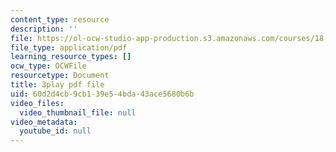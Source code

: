 ```yaml
---
content_type: resource
description: ''
file: https://ol-ocw-studio-app-production.s3.amazonaws.com/courses/18-03sc-differential-equations-fall-2011/60d2d4cb9cb139e54bda43ace5680b6b_IGk-7EKR35A.pdf
file_type: application/pdf
learning_resource_types: []
ocw_type: OCWFile
resourcetype: Document
title: 3play pdf file
uid: 60d2d4cb-9cb1-39e5-4bda-43ace5680b6b
video_files:
  video_thumbnail_file: null
video_metadata:
  youtube_id: null
---
```

